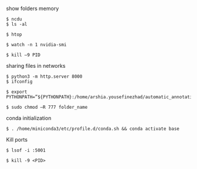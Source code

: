 
show folders memory
```
$ ncdu 
$ ls -al 
```
 
```
$ htop 
```
 
```
$ watch -n 1 nvidia-smi 

 ```
```
$ kill –9 PID 
```
 
 sharing files in networks
```
$ python3 -m http.server 8000  
$ ifconfig 

 ```

 

 
```
$ export PYTHONPATH=”${PYTHONPATH}:/home/arshia.yousefinezhad/automatic_annotation 

$ sudo chmod –R 777 folder_name 
```
 
conda initialization 
```
$ . /home/miniconda3/etc/profile.d/conda.sh && conda activate base 
```
 

Kill ports 
```
$ lsof -i :5001 
 ```
```
$ kill -9 <PID> 
```
